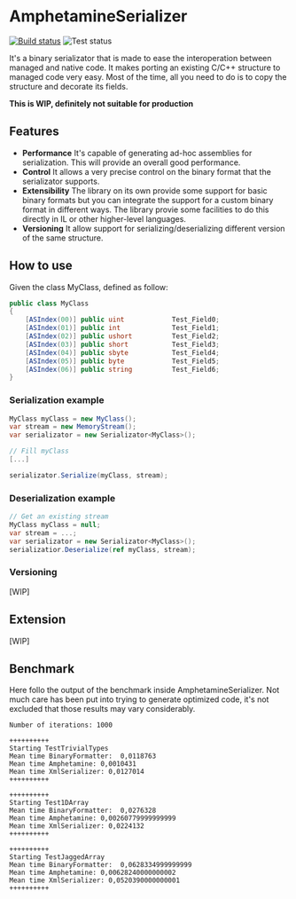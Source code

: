 # AmphetamineSerializer
[![Build status](https://ci.appveyor.com/api/projects/status/jbsqh4a686ost3mc?svg=true)](https://ci.appveyor.com/project/chaplin89/amphetamineserializer)
![Test status](http://teststatusbadge.azurewebsites.net/api/status/chaplin89/AmphetamineSerializer)

It's a binary serializator that is made to ease the interoperation between managed and native code.
It makes porting an existing C/C++ structure to managed code very easy. Most of the time, all you need to do is to copy the structure and decorate its fields.

**This is WIP, definitely not suitable for production**

## Features
* **Performance** It's capable of generating ad-hoc assemblies for serialization. This will provide an overall good performance.
* **Control** It allows a very precise control on the binary format that the serializator supports.
* **Extensibility** The library on its own provide some support for basic binary formats but you can integrate the support for a custom binary format in different ways. The library provie some facilities to do this directly in IL or other higher-level languages.
* **Versioning** It allow support for serializing/deserializing different version of the same structure.

## How to use
Given the class MyClass, defined as follow:
```csharp
public class MyClass
{
    [ASIndex(00)] public uint            Test_Field0;
    [ASIndex(01)] public int             Test_Field1;
    [ASIndex(02)] public ushort          Test_Field2;
    [ASIndex(03)] public short           Test_Field3;
    [ASIndex(04)] public sbyte           Test_Field4;
    [ASIndex(05)] public byte            Test_Field5;
    [ASIndex(06)] public string          Test_Field6;
}
```

### Serialization example

```csharp
MyClass myClass = new MyClass();
var stream = new MemoryStream();
var serializator = new Serializator<MyClass>();

// Fill myClass
[...]

serializator.Serialize(myClass, stream);
```

### Deserialization example

```csharp
// Get an existing stream
MyClass myClass = null;
var stream = ...;
var serializator = new Serializator<MyClass>();
serializatior.Deserialize(ref myClass, stream);
```
### Versioning
[WIP]
## Extension
[WIP]
## Benchmark

Here follo the output of the benchmark inside AmphetamineSerializer.
Not much care has been put into trying to generate optimized code, it's not excluded that those results may vary considerably.

```
Number of iterations: 1000

++++++++++
Starting TestTrivialTypes
Mean time BinaryFormatter:  0,0118763
Mean time Amphetamine: 0,0010431
Mean time XmlSerializer: 0,0127014
++++++++++

++++++++++
Starting Test1DArray
Mean time BinaryFormatter:  0,0276328
Mean time Amphetamine: 0,00260779999999999
Mean time XmlSerializer: 0,0224132
++++++++++

++++++++++
Starting TestJaggedArray
Mean time BinaryFormatter:  0,0628334999999999
Mean time Amphetamine: 0,00628240000000002
Mean time XmlSerializer: 0,0520390000000001
++++++++++
```
